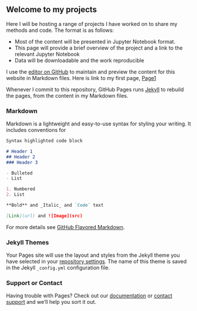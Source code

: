 ## Welcome to my projects

Here I will be hosting a range of projects I have worked on to share my methods and code.
The format is as follows:

- Most of the content will be presented in Jupyter Notebook format.
- This page will provide a brief overview of the project and a link to the relevant Jupyter Notebook
- Data will be downloadable and the work reproducible

I use the [editor on GitHub](https://github.com/oonel/TestForWebsite/edit/master/README.md) to maintain and preview the content for this website in Markdown files.
Here is link to my first page, [Page1](https://oonel.github.io/TestForWebsite/Page1)

Whenever I commit to this repository, GitHub Pages runs [Jekyll](https://jekyllrb.com/) to rebuild the pages, from the content in my Markdown files.

### Markdown

Markdown is a lightweight and easy-to-use syntax for styling your writing. It includes conventions for

```markdown
Syntax highlighted code block

# Header 1
## Header 2
### Header 3

- Bulleted
- List

1. Numbered
2. List

**Bold** and _Italic_ and `Code` text

[Link](url) and ![Image](src)
```

For more details see [GitHub Flavored Markdown](https://guides.github.com/features/mastering-markdown/).

### Jekyll Themes

Your Pages site will use the layout and styles from the Jekyll theme you have selected in your [repository settings](https://github.com/oonel/TestForWebsite/settings). The name of this theme is saved in the Jekyll `_config.yml` configuration file.

### Support or Contact

Having trouble with Pages? Check out our [documentation](https://help.github.com/categories/github-pages-basics/) or [contact support](https://github.com/contact) and we’ll help you sort it out.
